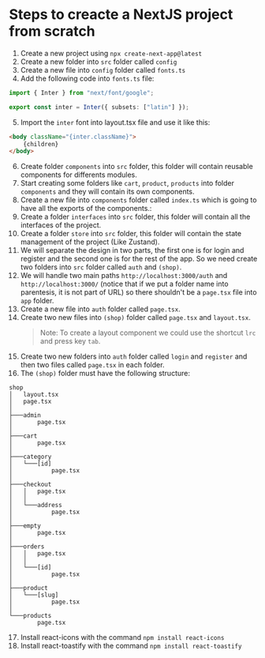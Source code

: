 # Steps to creacte a NextJS project from scratch

1. Create a new project using `npx create-next-app@latest`
2. Create a new folder into `src` folder called `config`
3. Create a new file into `config` folder called `fonts.ts`
4. Add the following code into `fonts.ts` file:

```ts
import { Inter } from "next/font/google";

export const inter = Inter({ subsets: ["latin"] });
```

5. Import the `inter` font into layout.tsx file and use it like this:

```html
<body className="{inter.className}">
    {children}
</body>
```

6. Create folder `components` into `src` folder, this folder will contain reusable components for differents modules.
7. Start creating some folders like `cart`, `product`, `products` into folder `components` and they will contain its own components.
8. Create a new file into `components` folder called `index.ts` which is going to have all the exports of the components.:
9. Create a folder `interfaces` into `src` folder, this folder will contain all the interfaces of the project.
10. Create a folder `store` into `src` folder, this folder will contain the state management of the project (Like Zustand).
11. We will separate the design in two parts, the first one is for login and register and the second one is for the rest of the app. So we need create two folders into `src` folder called `auth` and `(shop)`.
12. We will handle two main paths `http://localhost:3000/auth` and `http://localhost:3000/` (notice that if we put a folder name into parentesis, it is not part of URL) so there shouldn't be a `page.tsx` file into `app` folder.
13. Create a new file into `auth` folder called `page.tsx`.
14. Create two new files into `(shop)` folder called `page.tsx` and `layout.tsx`.
    > Note: To create a layout component we could use the shortcut `lrc` and press key `tab`.
15. Create two new folders into `auth` folder called `login` and `register` and then two files called `page.tsx` in each folder.
16. The `(shop)` folder must have the following structure:

<!-- -   `(shop)`
    -   `layout.tsx`
    -   `page.tsx`
    -   `admin` folder
        -   `page.tsx`
    -   `cart` folder
        -   `page.tsx`
    -   `category` folder
        -   `[id]` folder
            -   `page.tsx`
    -   `checkout` folder
        -   `page.tsx`
        -   `address` folder
            -   `page.tsx`
    -   `empty` folder
        -   `page.tsx`
    -   `orders` folder
        -   `page.tsx`
        -   `[id]` folder
            -   `page.tsx`
    -   `product` folder
        -   `[slug]` folder
            -   `page.tsx`
    -   `products` folder
        -   `page.tsx` -->

```
shop
│   layout.tsx
│   page.tsx
│
├───admin
│       page.tsx
│
├───cart
│       page.tsx
│
├───category
│   └───[id]
│           page.tsx
│
├───checkout
│   │   page.tsx
│   │
│   └───address
│           page.tsx
│
├───empty
│       page.tsx
│
├───orders
│   │   page.tsx
│   │
│   └───[id]
│           page.tsx
│
├───product
│   └───[slug]
│           page.tsx
│
└───products
        page.tsx
```

17. Install react-icons with the command `npm install react-icons`
18. Install react-toastify with the command `npm install react-toastify`

